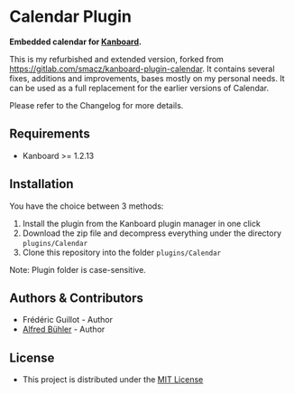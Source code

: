 # Calendar Plugin

**Embedded calendar for [Kanboard]((https://kanboard.org)).**

This is my refurbished and extended version, forked from https://gitlab.com/smacz/kanboard-plugin-calendar. It contains several fixes, additions and improvements, bases mostly on my personal needs. It can be used as a full replacement for the earlier versions of Calendar.

Please refer to the Changelog for more details.

## Requirements

- Kanboard >= 1.2.13

## Installation

You have the choice between 3 methods:

1. Install the plugin from the Kanboard plugin manager in one click
2. Download the zip file and decompress everything under the directory `plugins/Calendar`
3. Clone this repository into the folder `plugins/Calendar`

Note: Plugin folder is case-sensitive.

## Authors & Contributors

- Frédéric Guillot - Author
- [Alfred Bühler](https://codeberg.org/abu) - Author

## License
- This project is distributed under the [MIT License](https://choosealicense.com/licenses/mit/ "Read The MIT license")

